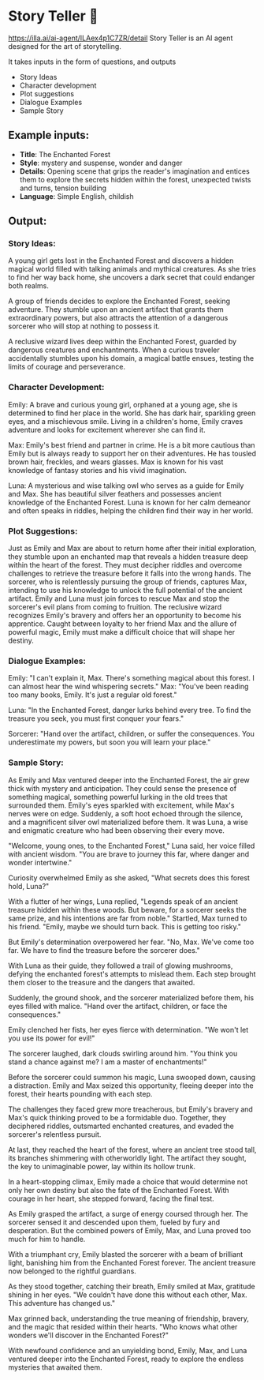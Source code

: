# Story Teller 📖
https://illa.ai/ai-agent/ILAex4p1C7ZR/detail
Story Teller is an AI agent designed for the art of storytelling. 

It takes inputs in the form of questions, and outputs 
* Story Ideas
* Character development
* Plot suggestions
* Dialogue Examples
* Sample Story

## Example inputs:
* **Title**: The Enchanted Forest
* **Style**: mystery and suspense, wonder and danger
* **Details**: Opening scene that grips the reader's imagination and entices them to explore the secrets hidden within the forest, unexpected twists and turns, tension building
* **Language**: Simple English, childish

## Output:
### Story Ideas:

A young girl gets lost in the Enchanted Forest and discovers a hidden magical world filled with talking animals and mythical creatures. As she tries to find her way back home, she uncovers a dark secret that could endanger both realms.

A group of friends decides to explore the Enchanted Forest, seeking adventure. They stumble upon an ancient artifact that grants them extraordinary powers, but also attracts the attention of a dangerous sorcerer who will stop at nothing to possess it.

A reclusive wizard lives deep within the Enchanted Forest, guarded by dangerous creatures and enchantments. When a curious traveler accidentally stumbles upon his domain, a magical battle ensues, testing the limits of courage and perseverance.

### Character Development:

Emily: A brave and curious young girl, orphaned at a young age, she is determined to find her place in the world. She has dark hair, sparkling green eyes, and a mischievous smile. Living in a children's home, Emily craves adventure and looks for excitement wherever she can find it.

Max: Emily's best friend and partner in crime. He is a bit more cautious than Emily but is always ready to support her on their adventures. He has tousled brown hair, freckles, and wears glasses. Max is known for his vast knowledge of fantasy stories and his vivid imagination.

Luna: A mysterious and wise talking owl who serves as a guide for Emily and Max. She has beautiful silver feathers and possesses ancient knowledge of the Enchanted Forest. Luna is known for her calm demeanor and often speaks in riddles, helping the children find their way in her world.

### Plot Suggestions:

Just as Emily and Max are about to return home after their initial exploration, they stumble upon an enchanted map that reveals a hidden treasure deep within the heart of the forest. They must decipher riddles and overcome challenges to retrieve the treasure before it falls into the wrong hands.
The sorcerer, who is relentlessly pursuing the group of friends, captures Max, intending to use his knowledge to unlock the full potential of the ancient artifact. Emily and Luna must join forces to rescue Max and stop the sorcerer's evil plans from coming to fruition.
The reclusive wizard recognizes Emily's bravery and offers her an opportunity to become his apprentice. Caught between loyalty to her friend Max and the allure of powerful magic, Emily must make a difficult choice that will shape her destiny.

### Dialogue Examples:

Emily: "I can't explain it, Max. There's something magical about this forest. I can almost hear the wind whispering secrets." Max: "You've been reading too many books, Emily. It's just a regular old forest."

Luna: "In the Enchanted Forest, danger lurks behind every tree. To find the treasure you seek, you must first conquer your fears."

Sorcerer: "Hand over the artifact, children, or suffer the consequences. You underestimate my powers, but soon you will learn your place."

### Sample Story:
As Emily and Max ventured deeper into the Enchanted Forest, the air grew thick with mystery and anticipation. They could sense the presence of something magical, something powerful lurking in the old trees that surrounded them. Emily's eyes sparkled with excitement, while Max's nerves were on edge.
Suddenly, a soft hoot echoed through the silence, and a magnificent silver owl materialized before them. It was Luna, a wise and enigmatic creature who had been observing their every move.

"Welcome, young ones, to the Enchanted Forest," Luna said, her voice filled with ancient wisdom. "You are brave to journey this far, where danger and wonder intertwine."

Curiosity overwhelmed Emily as she asked, "What secrets does this forest hold, Luna?"

With a flutter of her wings, Luna replied, "Legends speak of an ancient treasure hidden within these woods. But beware, for a sorcerer seeks the same prize, and his intentions are far from noble."
Startled, Max turned to his friend. "Emily, maybe we should turn back. This is getting too risky."

But Emily's determination overpowered her fear. "No, Max. We've come too far. We have to find the treasure before the sorcerer does."

With Luna as their guide, they followed a trail of glowing mushrooms, defying the enchanted forest's attempts to mislead them. Each step brought them closer to the treasure and the dangers that awaited.

Suddenly, the ground shook, and the sorcerer materialized before them, his eyes filled with malice. "Hand over the artifact, children, or face the consequences."

Emily clenched her fists, her eyes fierce with determination. "We won't let you use its power for evil!"

The sorcerer laughed, dark clouds swirling around him. "You think you stand a chance against me? I am a master of enchantments!"

Before the sorcerer could summon his magic, Luna swooped down, causing a distraction. Emily and Max seized this opportunity, fleeing deeper into the forest, their hearts pounding with each step.

The challenges they faced grew more treacherous, but Emily's bravery and Max's quick thinking proved to be a formidable duo. Together, they deciphered riddles, outsmarted enchanted creatures, and evaded the sorcerer's relentless pursuit.

At last, they reached the heart of the forest, where an ancient tree stood tall, its branches shimmering with otherworldly light. The artifact they sought, the key to unimaginable power, lay within its hollow trunk.

In a heart-stopping climax, Emily made a choice that would determine not only her own destiny but also the fate of the Enchanted Forest. With courage in her heart, she stepped forward, facing the final test.

As Emily grasped the artifact, a surge of energy coursed through her. The sorcerer sensed it and descended upon them, fueled by fury and desperation. But the combined powers of Emily, Max, and Luna proved too much for him to handle.

With a triumphant cry, Emily blasted the sorcerer with a beam of brilliant light, banishing him from the Enchanted Forest forever. The ancient treasure now belonged to the rightful guardians.

As they stood together, catching their breath, Emily smiled at Max, gratitude shining in her eyes. "We couldn't have done this without each other, Max. This adventure has changed us."

Max grinned back, understanding the true meaning of friendship, bravery, and the magic that resided within their hearts. "Who knows what other wonders we'll discover in the Enchanted Forest?"

With newfound confidence and an unyielding bond, Emily, Max, and Luna ventured deeper into the Enchanted Forest, ready to explore the endless mysteries that awaited them.

